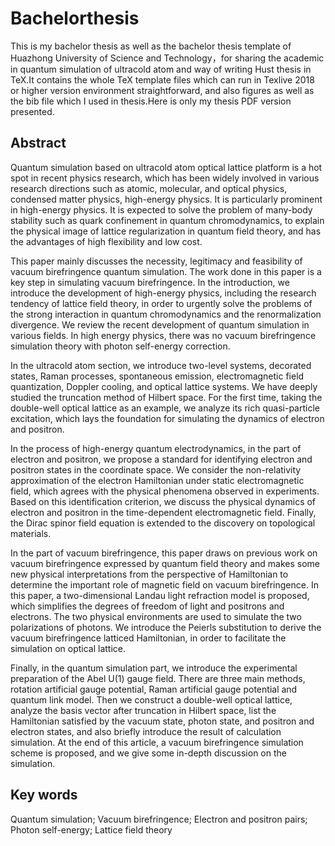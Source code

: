 # Bachelorthesis
This is my bachelor thesis as well as the  bachelor thesis template of Huazhong University of Science and Technology，for sharing the academic in quantum simulation of ultracold atom and way of writing Hust thesis in TeX.It contains the whole TeX template files which can run in Texlive 2018 or higher version environment straightforward, and also figures as well as the bib file which I used in thesis.Here is only my thesis PDF version presented. 
## Abstract
Quantum simulation based on ultracold atom optical lattice platform is a hot spot in recent physics research, which has been widely involved in various research directions such as atomic, molecular, and optical physics, condensed matter physics, high-energy physics. It is particularly prominent in high-energy physics. It is expected to solve the problem of many-body stability such as quark confinement in quantum chromodynamics, to explain the physical image of lattice regularization in quantum field theory, and has the advantages of high flexibility and low cost.

This paper mainly discusses the necessity, legitimacy and feasibility of vacuum birefringence quantum simulation. The work done in this paper is a key step in simulating vacuum birefringence. In the introduction, we introduce the development of high-energy physics, including the research tendency of lattice field theory, in order to urgently solve the problems of the strong interaction in quantum chromodynamics and the renormalization divergence. We review the recent development of quantum simulation in various fields. In high energy physics, there was no vacuum birefringence simulation theory with photon self-energy correction.

In the ultracold atom section, we introduce two-level systems, decorated states, Raman processes, spontaneous emission, electromagnetic field quantization, Doppler cooling, and optical lattice systems. We have deeply studied the truncation method of Hilbert space. For the first time, taking the double-well optical lattice as an example, we analyze its rich quasi-particle excitation, which lays the foundation for simulating the dynamics of electron and positron.

In the process of high-energy quantum electrodynamics, in the part of electron and positron, we propose a standard for identifying electron and positron states in the coordinate space. We consider the non-relativity approximation of the electron Hamiltonian under static electromagnetic field, which agrees with the physical phenomena observed in experiments. Based on this identification criterion, we discuss the physical dynamics of electron and positron in the time-dependent electromagnetic field. Finally, the Dirac spinor field equation is extended to the discovery on topological materials. 

In the part of vacuum birefringence, this paper draws on previous work on vacuum birefringence expressed by quantum field theory and makes some new physical interpretations from the perspective of Hamiltonian to determine the important role of magnetic field on vacuum birefringence. In this paper, a two-dimensional Landau light refraction model is proposed, which simplifies the degrees of freedom of light and positrons and electrons. The two physical environments are used to simulate the two polarizations of photons. We introduce the Peierls substitution to derive the vacuum birefringence latticed Hamiltonian, in order to facilitate the simulation on optical lattice.

Finally, in the quantum simulation part, we introduce the experimental preparation of the Abel U(1) gauge field. There are three main methods, rotation artificial gauge potential, Raman artificial gauge potential and quantum link model. Then we construct a double-well optical lattice, analyze the basis vector after truncation in Hilbert space, list the Hamiltonian satisfied by the vacuum state, photon state, and positron and electron states, and also briefly introduce the result of calculation simulation. At the end of this article, a vacuum birefringence simulation scheme is proposed, and we give some in-depth discussion on the simulation.
## Key words
Quantum simulation; Vacuum birefringence; Electron and positron pairs; Photon self-energy; Lattice field theory
